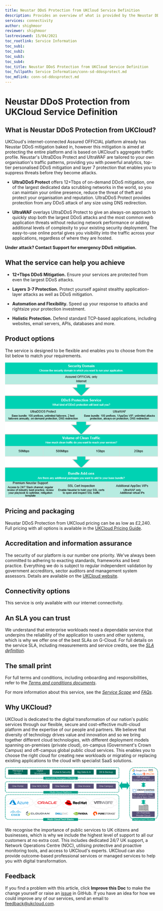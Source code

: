 ```yaml
---
title: Neustar DDoS Protection from UKCloud Service Definition
description: Provides an overview of what is provided by the Neustar DDoS Protection from UKCloud service
services: connectivity
author: shighmoor
reviewer: shighmoor
lastreviewed: 15/04/2021
toc_rootlink: Service Information
toc_sub1: 
toc_sub2:
toc_sub3:
toc_sub4:
toc_title: Neustar DDoS Protection from UKCloud Service Definition
toc_fullpath: Service Information/conn-sd-ddosprotect.md
toc_mdlink: conn-sd-ddosprotect.md
---
```


# Neustar DDoS Protection from UKCloud Service Definition

## What is Neustar DDoS Protection from UKCloud?

UKCloud's internet-connected Assured OFFICIAL platform already has Neustar DDoS mitigation baked in, however this mitigation is aimed at protecting the entire platform and is based on UKCloud's aggregate traffic profile. Neustar's UltraDDos Protect and UltraWAF are tailored to your own organisation's traffic patterns, providing you with powerful analytics, top-tier personalised DDoS mitigation and layer 7 protection that enables you to suppress threats before they become attacks.

- **UltraDDoS Protect** offers 12+Tbps of on-demand DDoS mitigation, one of the largest dedicated data scrubbing networks in the world, so you can maintain your online presence, reduce the threat of theft and protect your organisation and reputation. UltraDDoS Protect provides protection from any DDoS attack of any size using DNS redirection.

- **UltraWAF** overlays UltraDDoS Protect to give an always-on approach to quickly stop both the largest DDoS attacks and the most common web application threats without reducing network performance or adding additional levels of complexity to your existing security deployment. The easy-to-use online portal gives you visibility into the traffic across your applications, regardless of where they are hosted.

**Under attack? Contact Support for emergency DDoS mitigation.**

## What the service can help you achieve

- **12+Tbps DDoS Mitigation.** Ensure your services are protected from even the largest DDoS attacks.

- **Layers 3-7 Protection.** Protect yourself against stealthy application-layer attacks as well as DDoS mitigation.

- **Automation and Flexibility.** Speed up your response to attacks and rightsize your protection investment.

- **Holistic Protection.** Defend standard TCP-based applications, including websites, email servers, APIs, databases and more.

## Product options

The service is designed to be flexible and enables you to choose from the list below to match your requirements.

![Neustar DDoS Protection from UKCloud product options](images/conn-ddosprotect-product-options-g12.png)

## Pricing and packaging

Neustar DDoS Protection from UKCloud pricing can be as low as £2,240. Full pricing with all options is available in the [UKCloud Pricing Guide](https://ukcloud.com/pricing-guide).

## Accreditation and information assurance

The security of our platform is our number one priority. We've always been committed to adhering to exacting standards, frameworks and best practice. Everything we do is subject to regular independent validation by government accreditors, sector auditors and management system assessors. Details are available on the [UKCloud website](https://ukcloud.com/governance/).

## Connectivity options

This service is only available with our internet connectivity.

## An SLA you can trust

We understand that enterprise workloads need a dependable service that underpins the reliability of the application to users and other systems, which is why we offer one of the best SLAs on G-Cloud. For full details on the service SLA, including measurements and service credits, see the [*SLA definition*](../other/other-ref-sla-definition.md).

## The small print

For full terms and conditions, including onboarding and responsibilities, refer to the [*Terms and conditions documents*](../other/other-ref-terms-and-conditions.md).

For more information about this service, see the [*Service Scope*](conn-sco-app-ddos.md) and [*FAQs*](conn-faq-app-ddos.md).

## Why UKCloud?

UKCloud is dedicated to the digital transformation of our nation's public services through our flexible, secure and cost-effective multi-cloud platform and the expertise of our people and partners. We believe that diversity of technology drives value and innovation and so we bring together different cloud technologies, with different deployment models spanning on-premises (private cloud), on-campus (Government's Crown Campus) and off-campus global public cloud services. This enables you to choose the right cloud for creating new workloads or migrating or replacing existing applications to the cloud with specialist SaaS solutions.

![UKCloud services](images/ukc-services-g12.png)

We recognise the importance of public services to UK citizens and businesses, which is why we include the highest level of support to all our customers at no extra cost. This includes dedicated 24/7 UK support, a Network Operations Centre (NOC), utilising protective and proactive monitoring tools, and access to UKCloud's experts. UKCloud can also provide outcome-based professional services or managed services to help you with digital transformation.

## Feedback

If you find a problem with this article, click **Improve this Doc** to make the change yourself or raise an [issue](https://github.com/UKCloud/documentation/issues) in GitHub. If you have an idea for how we could improve any of our services, send an email to <feedback@ukcloud.com>.
